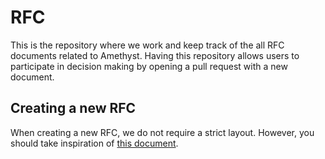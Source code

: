 # RFC

This is the repository where we work and keep track of the all RFC documents related to Amethyst.
Having this repository allows users to participate in decision making by opening a pull request with a new document.

## Creating a new RFC

When creating a new RFC, we do not require a strict layout.
However, you should take inspiration of [this document](https://github.com/rust-lang/rfcs/blob/master/0000-template.md).
